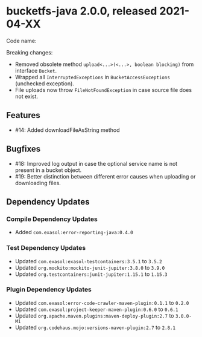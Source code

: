 # bucketfs-java 2.0.0, released 2021-04-XX

Code name:

Breaking changes:

* Removed obsolete method `upload<...>(<...>, boolean blocking)` from interface `Bucket`.
* Wrapped all `InterruptedExceptions` in `BucketAccessExceptions` (unchecked exception).
* File uploads now throw `FileNotFoundException` in case source file does not exist.

## Features

* #14: Added downloadFileAsString method

## Bugfixes

* #18: Improved log output in case the optional service name is not present in a bucket object.
* #19: Better distinction between different error causes when uploading or downloading files.

## Dependency Updates

### Compile Dependency Updates

* Added `com.exasol:error-reporting-java:0.4.0`

### Test Dependency Updates

* Updated `com.exasol:exasol-testcontainers:3.5.1` to `3.5.2`
* Updated `org.mockito:mockito-junit-jupiter:3.8.0` to `3.9.0`
* Updated `org.testcontainers:junit-jupiter:1.15.1` to `1.15.3`

### Plugin Dependency Updates

* Updated `com.exasol:error-code-crawler-maven-plugin:0.1.1` to `0.2.0`
* Updated `com.exasol:project-keeper-maven-plugin:0.6.0` to `0.6.1`
* Updated `org.apache.maven.plugins:maven-deploy-plugin:2.7` to `3.0.0-M1`
* Updated `org.codehaus.mojo:versions-maven-plugin:2.7` to `2.8.1`
